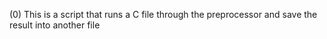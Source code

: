 (0) This is a script that runs a C file through the preprocessor and save the result into another file
